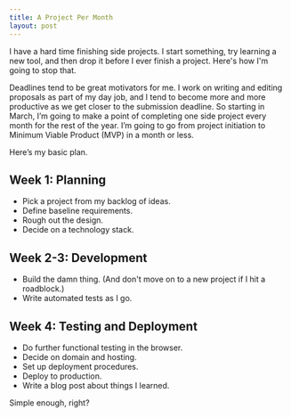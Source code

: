```yaml
---
title: A Project Per Month
layout: post
---
```


I have a hard time finishing side projects. I start something, try learning a new tool, and then drop it before I ever finish a project. Here's how I'm going to stop that.

Deadlines tend to be great motivators for me. I work on writing and editing proposals as part of my day job, and I tend to become more and more productive as we get closer to the submission deadline. So starting in March, I’m going to make a point of completing one side project every month for the rest of the year. I’m going to go from project initiation to Minimum Viable Product (MVP) in a month or less.

Here’s my basic plan.

## Week 1: Planning
- Pick a project from my backlog of ideas.
- Define baseline requirements.
- Rough out the design.
- Decide on a technology stack.

## Week 2-3: Development
- Build the damn thing. (And don't move on to a new project if I hit a roadblock.)
- Write automated tests as I go.

## Week 4: Testing and Deployment
- Do further functional testing in the browser.
- Decide on domain and hosting.
- Set up deployment procedures.
- Deploy to production.
- Write a blog post about things I learned.

Simple enough, right?
